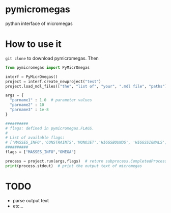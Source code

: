 # pymicromegas
python interface of micromegas


# How to use it

`git clone` to download pymicromegas. Then 

```python
from pymicromegas import PyMicrOmegas

interf = PyMicrOmegas()
project = interf.create_newproject("test")
project.load_mdl_files(["the", "list of", "your", ".mdl file", "paths"])

args = {
  "parname1" : 1.0  # parameter values
  "parname2" : 10   
  "parname3" : 1e-8
}

##########
# flags: defined in pymicromegas.FLAGS. 
# 
# List of available flags:
# ['MASSES_INFO','CONSTRAINTS','MONOJET','HIGGSBOUNDS', 'HIGGSSIGNALS', 'LILITH', 'SMODELS', 'OMEGA', 'FREEZEIN', 'INDIRECT_DETECTION', 'RESET_FORMFACTORS', 'CDM_NUCLEON', 'CDM_NUCLEUS', 'NEUTRINO', 'DECAYS', 'CROSS_SECTIONS', 'SHOWPLOTS', 'CLEAN']
##########
flags = ["MASSES_INFO","OMEGA"]

process = project.run(args,flags)  # return subprocess.CompletedProcess
print(process.stdout)  # print the output text of micromegas
```

# TODO
- parse output text
- etc...
